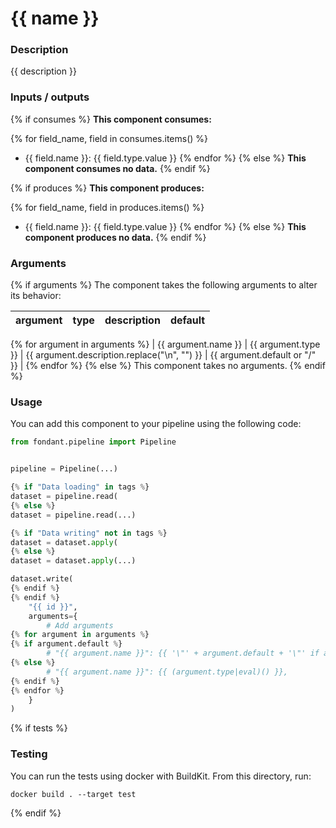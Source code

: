 # {{ name }}

### Description
{{ description }}

### Inputs / outputs

{% if consumes %}
**This component consumes:**

{% for field_name, field in consumes.items() %}
- {{ field.name }}: {{ field.type.value }}
{% endfor %}
{% else %}
**This component consumes no data.**
{% endif %}

{% if produces %}
**This component produces:**

{% for field_name, field in produces.items() %}
- {{ field.name }}: {{ field.type.value }}
{% endfor %}
{% else %}
**This component produces no data.**
{% endif %}

### Arguments

{% if arguments %}
The component takes the following arguments to alter its behavior:

| argument | type | description | default |
| -------- | ---- | ----------- | ------- |
{% for argument in arguments %}
| {{ argument.name }} | {{ argument.type }} | {{ argument.description.replace("\n", "") }} | {{ argument.default or "/" }} |
{% endfor %}
{% else %}
This component takes no arguments.
{% endif %}

### Usage

You can add this component to your pipeline using the following code:

```python
from fondant.pipeline import Pipeline


pipeline = Pipeline(...)

{% if "Data loading" in tags %}
dataset = pipeline.read(
{% else %}
dataset = pipeline.read(...)

{% if "Data writing" not in tags %}
dataset = dataset.apply(
{% else %}
dataset = dataset.apply(...)

dataset.write(
{% endif %}
{% endif %}
    "{{ id }}",
    arguments={
        # Add arguments
{% for argument in arguments %}
{% if argument.default %}
        # "{{ argument.name }}": {{ '\"' + argument.default + '\"' if argument.default is string else argument.default }},
{% else %}
        # "{{ argument.name }}": {{ (argument.type|eval)() }},
{% endif %}
{% endfor %}
    }
)
```

{% if tests %}
### Testing

You can run the tests using docker with BuildKit. From this directory, run:
```
docker build . --target test
```
{% endif %}
